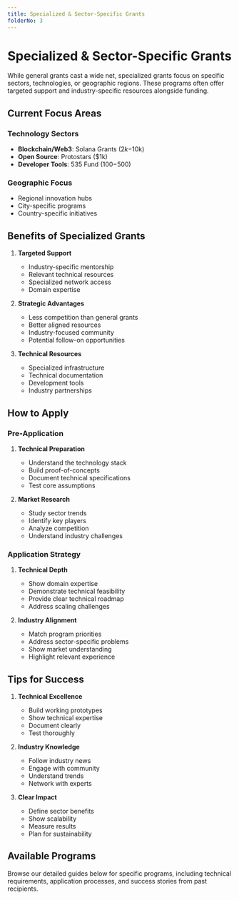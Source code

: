 ```yaml
---
title: Specialized & Sector-Specific Grants
folderNo: 3
---
```


# Specialized & Sector-Specific Grants

While general grants cast a wide net, specialized grants focus on specific sectors, technologies, or geographic regions. These programs often offer targeted support and industry-specific resources alongside funding.

## Current Focus Areas

### Technology Sectors
- **Blockchain/Web3**: Solana Grants ($2k-$10k)
- **Open Source**: Protostars ($1k)
- **Developer Tools**: 535 Fund ($100-$500)

### Geographic Focus
- Regional innovation hubs
- City-specific programs
- Country-specific initiatives

## Benefits of Specialized Grants

1. **Targeted Support**
   - Industry-specific mentorship
   - Relevant technical resources
   - Specialized network access
   - Domain expertise

2. **Strategic Advantages**
   - Less competition than general grants
   - Better aligned resources
   - Industry-focused community
   - Potential follow-on opportunities

3. **Technical Resources**
   - Specialized infrastructure
   - Technical documentation
   - Development tools
   - Industry partnerships

## How to Apply

### Pre-Application
1. **Technical Preparation**
   - Understand the technology stack
   - Build proof-of-concepts
   - Document technical specifications
   - Test core assumptions

2. **Market Research**
   - Study sector trends
   - Identify key players
   - Analyze competition
   - Understand industry challenges

### Application Strategy
1. **Technical Depth**
   - Show domain expertise
   - Demonstrate technical feasibility
   - Provide clear technical roadmap
   - Address scaling challenges

2. **Industry Alignment**
   - Match program priorities
   - Address sector-specific problems
   - Show market understanding
   - Highlight relevant experience

## Tips for Success

1. **Technical Excellence**
   - Build working prototypes
   - Show technical expertise
   - Document clearly
   - Test thoroughly

2. **Industry Knowledge**
   - Follow industry news
   - Engage with community
   - Understand trends
   - Network with experts

3. **Clear Impact**
   - Define sector benefits
   - Show scalability
   - Measure results
   - Plan for sustainability

## Available Programs

Browse our detailed guides below for specific programs, including technical requirements, application processes, and success stories from past recipients.
